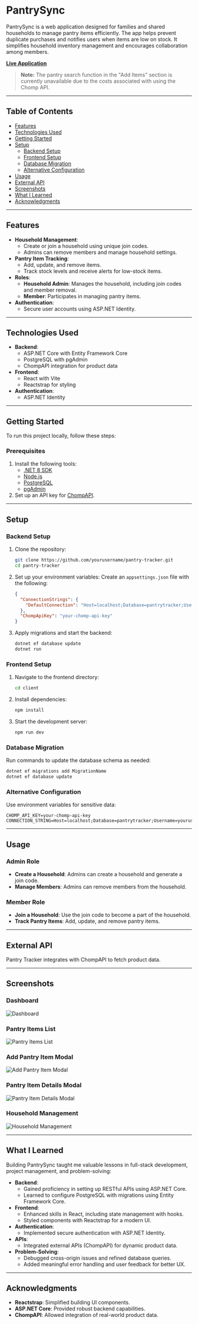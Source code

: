 # PantrySync

PantrySync is a web application designed for families and shared households to manage pantry items efficiently. The app helps prevent duplicate purchases and notifies users when items are low on stock. It simplifies household inventory management and encourages collaboration among members.

[**Live Application**](https://deployment.d1n47r1bcwr1gk.amplifyapp.com/login)
> **Note:** The pantry search function in the "Add Items" section is currently unavailable due to the costs associated with using the Chomp API.
---

## Table of Contents

- [Features](#features)
- [Technologies Used](#technologies-used)
- [Getting Started](#getting-started)
- [Setup](#setup)
  - [Backend Setup](#backend-setup)
  - [Frontend Setup](#frontend-setup)
  - [Database Migration](#database-migration)
  - [Alternative Configuration](#alternative-configuration)
- [Usage](#usage)
- [External API](#external-api)
- [Screenshots](#screenshots)
- [What I Learned](#what-i-learned)
- [Acknowledgments](#acknowledgments)

---

## Features

- **Household Management**:
  - Create or join a household using unique join codes.
  - Admins can remove members and manage household settings.
- **Pantry Item Tracking**:
  - Add, update, and remove items.
  - Track stock levels and receive alerts for low-stock items.
- **Roles**:
  - **Household Admin**: Manages the household, including join codes and member removal.
  - **Member**: Participates in managing pantry items.
- **Authentication**:
  - Secure user accounts using ASP.NET Identity.

---

## Technologies Used

- **Backend**:
  - ASP.NET Core with Entity Framework Core
  - PostgreSQL with pgAdmin
  - ChompAPI integration for product data
- **Frontend**:
  - React with Vite
  - Reactstrap for styling
- **Authentication**:
  - ASP.NET Identity

---

## Getting Started

To run this project locally, follow these steps:

### Prerequisites

1. Install the following tools:
   - [.NET 8 SDK](https://dotnet.microsoft.com/download/dotnet/8.0)
   - [Node.js](https://nodejs.org/)
   - [PostgreSQL](https://www.postgresql.org/)
   - [pgAdmin](https://www.pgadmin.org/)
2. Set up an API key for [ChompAPI](https://chompthis.com/api/).

---

## Setup

### Backend Setup

1. Clone the repository:
   ```bash
   git clone https://github.com/yourusername/pantry-tracker.git
   cd pantry-tracker
   ```
2. Set up your environment variables:
   Create an `appsettings.json` file with the following:
   ```json
   {
     "ConnectionStrings": {
       "DefaultConnection": "Host=localhost;Database=pantrytracker;Username=yourusername;Password=yourpassword"
     },
     "ChompApiKey": "your-chomp-api-key"
   }
   ```
3. Apply migrations and start the backend:
   ```bash
   dotnet ef database update
   dotnet run
   ```

### Frontend Setup

1. Navigate to the frontend directory:
   ```bash
   cd client
   ```
2. Install dependencies:
   ```bash
   npm install
   ```
3. Start the development server:
   ```bash
   npm run dev
   ```

### Database Migration

Run commands to update the database schema as needed:

```bash
dotnet ef migrations add MigrationName
dotnet ef database update
```

### Alternative Configuration

Use environment variables for sensitive data:

```env
CHOMP_API_KEY=your-chomp-api-key
CONNECTION_STRING=Host=localhost;Database=pantrytracker;Username=yourusername;Password=yourpassword
```

---

## Usage

### Admin Role

- **Create a Household**: Admins can create a household and generate a join code.
- **Manage Members**: Admins can remove members from the household.

### Member Role

- **Join a Household**: Use the join code to become a part of the household.
- **Track Pantry Items**: Add, update, and remove pantry items.

---

## External API

Pantry Tracker integrates with ChompAPI to fetch product data.

---

## Screenshots

### Dashboard

![Dashboard](assets/images/dashboard.png)

### Pantry Items List

![Pantry Items List](assets/images/Pantryitems.png)

### Add Pantry Item Modal

![Add Pantry Item Modal](assets/images/Addpantrymodal.png)

### Pantry Item Details Modal

![Pantry Item Details Modal](assets/images/pantrydetailmodal.png)

### Household Management

![Household Management](assets/images/Household.png)

---

## What I Learned

Building PantrySync taught me valuable lessons in full-stack development, project management, and problem-solving:

- **Backend**:
  - Gained proficiency in setting up RESTful APIs using ASP.NET Core.
  - Learned to configure PostgreSQL with migrations using Entity Framework Core.
- **Frontend**:
  - Enhanced skills in React, including state management with hooks.
  - Styled components with Reactstrap for a modern UI.
- **Authentication**:
  - Implemented secure authentication with ASP.NET Identity.
- **APIs**:
  - Integrated external APIs (ChompAPI) for dynamic product data.
- **Problem-Solving**:
  - Debugged cross-origin issues and refined database queries.
  - Added meaningful error handling and user feedback for better UX.

---

## Acknowledgments

- **Reactstrap**: Simplified building UI components.
- **ASP.NET Core**: Provided robust backend capabilities.
- **ChompAPI**: Allowed integration of real-world product data.
